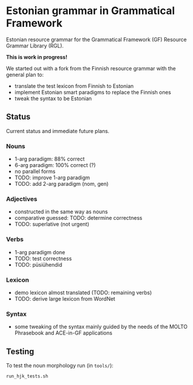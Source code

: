 Estonian grammar in Grammatical Framework
=========================================

Estonian resource grammar for the Grammatical Framework (GF) Resource Grammar Library (RGL).

__This is work in progress!__

We started out with a fork from the Finnish resource grammar with the general plan to:

  - translate the test lexicon from Finnish to Estonian
  - implement Estonian smart paradigms to replace the Finnish ones
  - tweak the syntax to be Estonian

Status
------

Current status and immediate future plans.

### Nouns

  - 1-arg paradigm: 88% correct
  - 6-arg paradigm: 100% correct (?)
  - no parallel forms
  - TODO: improve 1-arg paradigm
  - TODO: add 2-arg paradigm (nom, gen)

### Adjectives

  - constructed in the same way as nouns
  - comparative guessed: TODO: determine correctness
  - TODO: superlative (not urgent)

### Verbs

  - 1-arg paradigm done
  - TODO: test correctness
  - TODO: püsiühendid

### Lexicon

  - demo lexicon almost translated (TODO: remaining verbs)
  - TODO: derive large lexicon from WordNet

### Syntax

  - some tweaking of the syntax mainly guided by the needs of the MOLTO Phrasebook and ACE-in-GF applications


Testing
-------

To test the noun morphology run (in `tools/`):

	run_hjk_tests.sh
